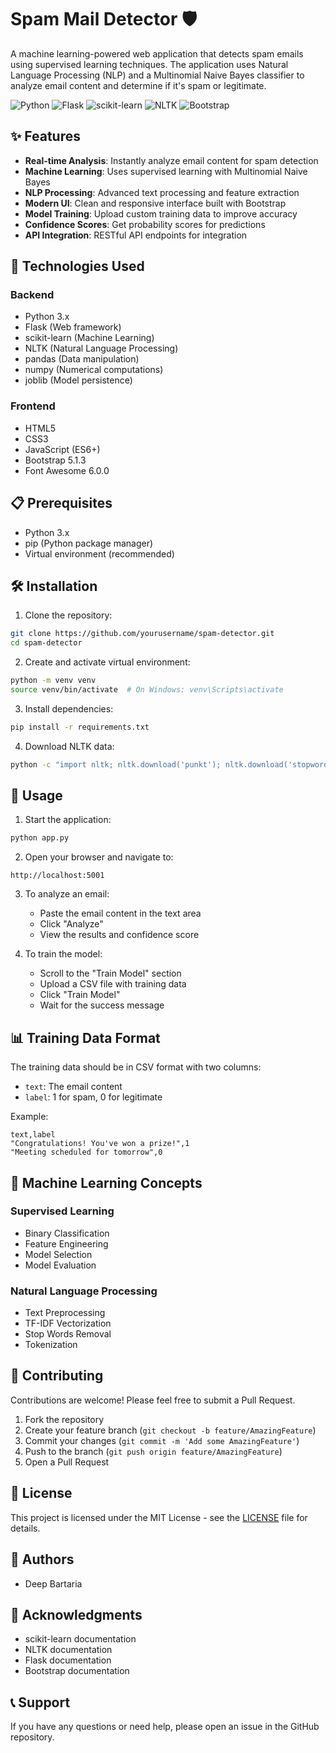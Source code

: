 # Spam Mail Detector 🛡️

A machine learning-powered web application that detects spam emails using supervised learning techniques. The application uses Natural Language Processing (NLP) and a Multinomial Naive Bayes classifier to analyze email content and determine if it's spam or legitimate.

![Python](https://img.shields.io/badge/Python-3.x-blue)
![Flask](https://img.shields.io/badge/Flask-2.3.0-green)
![scikit-learn](https://img.shields.io/badge/scikit--learn-1.3.0-orange)
![NLTK](https://img.shields.io/badge/NLTK-3.8.0-yellow)
![Bootstrap](https://img.shields.io/badge/Bootstrap-5.1.3-purple)

## ✨ Features

- **Real-time Analysis**: Instantly analyze email content for spam detection
- **Machine Learning**: Uses supervised learning with Multinomial Naive Bayes
- **NLP Processing**: Advanced text processing and feature extraction
- **Modern UI**: Clean and responsive interface built with Bootstrap
- **Model Training**: Upload custom training data to improve accuracy
- **Confidence Scores**: Get probability scores for predictions
- **API Integration**: RESTful API endpoints for integration

## 🚀 Technologies Used

### Backend
- Python 3.x
- Flask (Web framework)
- scikit-learn (Machine Learning)
- NLTK (Natural Language Processing)
- pandas (Data manipulation)
- numpy (Numerical computations)
- joblib (Model persistence)

### Frontend
- HTML5
- CSS3
- JavaScript (ES6+)
- Bootstrap 5.1.3
- Font Awesome 6.0.0

## 📋 Prerequisites

- Python 3.x
- pip (Python package manager)
- Virtual environment (recommended)

## 🛠️ Installation

1. Clone the repository:
```bash
git clone https://github.com/yourusername/spam-detector.git
cd spam-detector
```

2. Create and activate virtual environment:
```bash
python -m venv venv
source venv/bin/activate  # On Windows: venv\Scripts\activate
```

3. Install dependencies:
```bash
pip install -r requirements.txt
```

4. Download NLTK data:
```bash
python -c "import nltk; nltk.download('punkt'); nltk.download('stopwords'); nltk.download('punkt_tab'); nltk.download('averaged_perceptron_tagger')"
```

## 🚀 Usage

1. Start the application:
```bash
python app.py
```

2. Open your browser and navigate to:
```
http://localhost:5001
```

3. To analyze an email:
   - Paste the email content in the text area
   - Click "Analyze"
   - View the results and confidence score

4. To train the model:
   - Scroll to the "Train Model" section
   - Upload a CSV file with training data
   - Click "Train Model"
   - Wait for the success message

## 📊 Training Data Format

The training data should be in CSV format with two columns:
- `text`: The email content
- `label`: 1 for spam, 0 for legitimate

Example:
```csv
text,label
"Congratulations! You've won a prize!",1
"Meeting scheduled for tomorrow",0
```

## 🧠 Machine Learning Concepts

### Supervised Learning
- Binary Classification
- Feature Engineering
- Model Selection
- Model Evaluation

### Natural Language Processing
- Text Preprocessing
- TF-IDF Vectorization
- Stop Words Removal
- Tokenization

## 🤝 Contributing

Contributions are welcome! Please feel free to submit a Pull Request.

1. Fork the repository
2. Create your feature branch (`git checkout -b feature/AmazingFeature`)
3. Commit your changes (`git commit -m 'Add some AmazingFeature'`)
4. Push to the branch (`git push origin feature/AmazingFeature`)
5. Open a Pull Request

## 📝 License

This project is licensed under the MIT License - see the [LICENSE](LICENSE) file for details.

## 👥 Authors

- Deep Bartaria

## 🙏 Acknowledgments

- scikit-learn documentation
- NLTK documentation
- Flask documentation
- Bootstrap documentation

## 📞 Support

If you have any questions or need help, please open an issue in the GitHub repository. 
